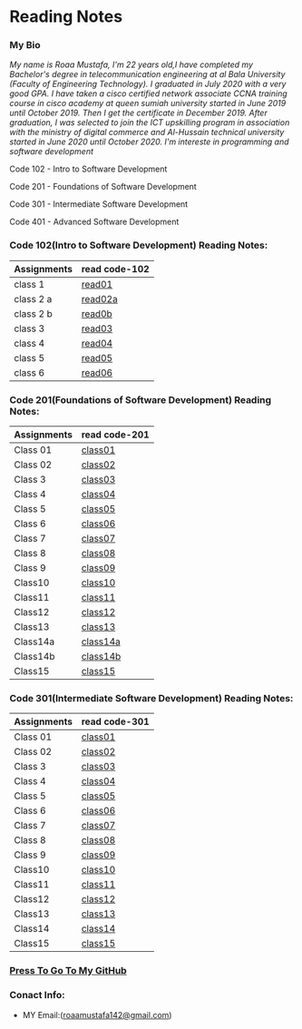 
# Reading Notes
###  My Bio
*My name is Roaa Mustafa, I'm 22 years old,I have completed my Bachelor's degree in telecommunication engineering at al Bala University (Faculty of Engineering Technology).
I graduated in July 2020 with a very good GPA.
I have taken a cisco certified network associate CCNA training course in cisco academy at queen sumiah university started in June 2019 until October 2019. Then I get the certificate in December 2019.
After graduation, I was selected to join the ICT upskilling program in association with the ministry of digital commerce and Al-Hussain technical university started in June 2020 until October 2020.
I'm intereste in programming and software development*

Code 102 - Intro to Software Development

Code 201 - Foundations of Software Development

Code 301 - Intermediate Software Development

Code 401 - Advanced Software Development

### Code 102(Intro to Software Development) Reading Notes:
|Assignments |     read code-102    |  
|----------- | ---------------------|     
|class 1     | [read01](read01.md)  |   
|class 2 a   | [read02a](read02a.md)|   
|class 2 b   | [read0b](read02b.md) |   
|class 3     | [read03](read03.md)  |   
|class 4     | [read04](read04.md)  |    
|class 5     | [read05](read05.md)  |   
|class 6     | [read06](read06.md)  |

### Code 201(Foundations of Software Development) Reading Notes:
|Assignments |     read code-201      |                                                  
|----------- |------------------------|   
|  Class 01  |[class01](class-01.md)  |                                             
|  Class 02  |[class02](class02.md)   |                                           
|  Class 3   |[class03](class-03.md)  |                                          
|  Class 4   |[class04](class-04.md)  |      
|  Class 5   |[class05](class-05.md)  |
|  Class 6   |[class06](class-06.md)  |           
|  Class 7   |[class07](class-07.md)  |   
|  Class 8   |[class08](class-08.md)  |       
|  Class 9   |[class09](class-09.md)  | 
|  Class10   |[class10](class-10.md)  |  
|  Class11   |[class11](class-11.md)  |             
|  Class12   |[class12](class-12.md)  |                               
|  Class13   |[class13](class-13.md)  |
|  Class14a  |[class14a](class-14a.md)|        
|  Class14b  |[class14b](class-14b.md)|
|  Class15   |[class15](class-15.md)  |

### Code 301(Intermediate Software Development) Reading Notes:
|Assignments |     read code-301         |                                                  
|----------- |---------------------------|   
|  Class 01  |[class01](class301-01.md)  |
|  Class 02  |[class02](class301-02.md)  |
|  Class 3   |[class03](class301-03.md)  |
|  Class 4   |[class04](class301-04.md)  |
|  Class 5   |[class05](class301-05.md)  |
|  Class 6   |[class06](class301-06.md)  |
|  Class 7   |[class07](class301-07.md)  | 
|  Class 8   |[class08](class301-08.md)  |      
|  Class 9   |[class09](class301-09.md)  |
|  Class10   |[class10](class301-10.md)  |
|  Class11   |[class11](class301-11.md)  |
|  Class12   |[class12](clas301-12.md)   |
|  Class13   |[class13](class301-13.md)  |
|  Class14   |[class14](class301-14.md)  |
|  Class15   |[class15](class301-15.md)  |

### [Press To Go To My GitHub](https://github.com/RoaaMustafa)

### Conact Info:
* MY Email:(roaamustafa142@gmail.com)


